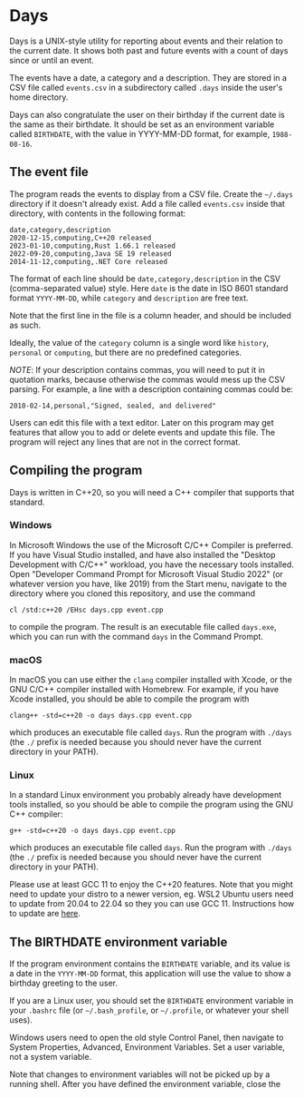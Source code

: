# Days

Days is a UNIX-style utility for reporting about events and their relation 
to the current date. It shows both past and future events with a count of 
days since or until an event.

The events have a date, a category and a description. They are stored in a 
CSV file called `events.csv` in a subdirectory called `.days` inside the 
user's home directory.

Days can also congratulate the user on their birthday if the current date 
is the same as their birthdate. It should be set as an environment variable called 
`BIRTHDATE`, with the value in YYYY-MM-DD format, for example, `1988-08-16`.

## The event file

The program reads the events to display from a CSV file. Create the `~/.days` directory if it doesn't already exist. Add a file called `events.csv` 
inside that directory, with contents in the following format:

    date,category,description
    2020-12-15,computing,C++20 released
    2023-01-10,computing,Rust 1.66.1 released
    2022-09-20,computing,Java SE 19 released
    2014-11-12,computing,.NET Core released

The format of each line should be `date,category,description` in the CSV (comma-separated value) style. Here `date` is the date in ISO 8601 standard
format `YYYY-MM-DD`, while `category` and `description` are free text.

Note that the first line in the file is a column header, and should be included
as such.

Ideally, the value of the `category` column is a single word like `history`, 
`personal` or `computing`, but there are no predefined categories.

*NOTE*: If your description contains commas, you will need to put it in
quotation marks, because otherwise the commas would mess up the CSV parsing.
For example, a line with a description containing commas could be:

    2010-02-14,personal,"Signed, sealed, and delivered"

Users can edit this file with a text editor. Later on this program may get
features that allow you to add or delete events and update this file.
The program will reject any lines that are not in the correct format.

## Compiling the program

Days is written in C++20, so you will need a C++ compiler that supports 
that standard.

### Windows

In Microsoft Windows the use of the Microsoft C/C++ Compiler is preferred. 
If you have Visual Studio installed, and have also installed the "Desktop 
Development with C/C++" workload, you have the necessary tools installed. 
Open "Developer Command Prompt for Microsoft Visual Studio 2022" (or whatever
version you have, like 2019) from the Start menu, navigate to the directory 
where you cloned this repository, and use the command

    cl /std:c++20 /EHsc days.cpp event.cpp

to compile the program. The result is an executable file called `days.exe`, 
which you can run with the command `days` in the Command Prompt.

### macOS

In macOS you can use either the `clang` compiler installed with Xcode, or 
the GNU C/C++ compiler installed with Homebrew. For example, if you have 
Xcode installed, you should be able to compile the program with

    clang++ -std=c++20 -o days days.cpp event.cpp

which produces an executable file called `days`. Run the program with 
`./days` (the `./` prefix is needed because you should never have the 
current directory in your PATH).

### Linux

In a standard Linux environment you probably already have development tools 
installed, so you should be able to compile the program using the GNU C++ 
compiler:

    g++ -std=c++20 -o days days.cpp event.cpp

which produces an executable file called `days`. Run the program with 
`./days` (the `./` prefix is needed because you should never have the 
current directory in your PATH).

Please use at least GCC 11 to enjoy the C++20 features. Note that you might need to update your distro to a newer version, eg. WSL2 Ubuntu users need to update from 20.04 to 22.04 so they you can use GCC 11. Instructions how to update are [here](https://askubuntu.com/questions/1428423/upgrade-ubuntu-in-wsl2-from-20-04-to-22-04).

## The BIRTHDATE environment variable

If the program environment contains the `BIRTHDATE` variable, and its value 
is a date in the `YYYY-MM-DD` format, this application will use the value 
to show a birthday greeting to the user.

If you are a Linux user, you should set the `BIRTHDATE` environment variable 
in your `.bashrc` file (or `~/.bash_profile`, or `~/.profile`, or whatever 
your shell uses).

Windows users need to open the old style Control Panel, then navigate to 
System Properties, Advanced, Environment Variables. Set a user variable,
not a system variable.

Note that changes to environment variables will not be picked up by a 
running shell. After you have defined the environment variable, close the 

